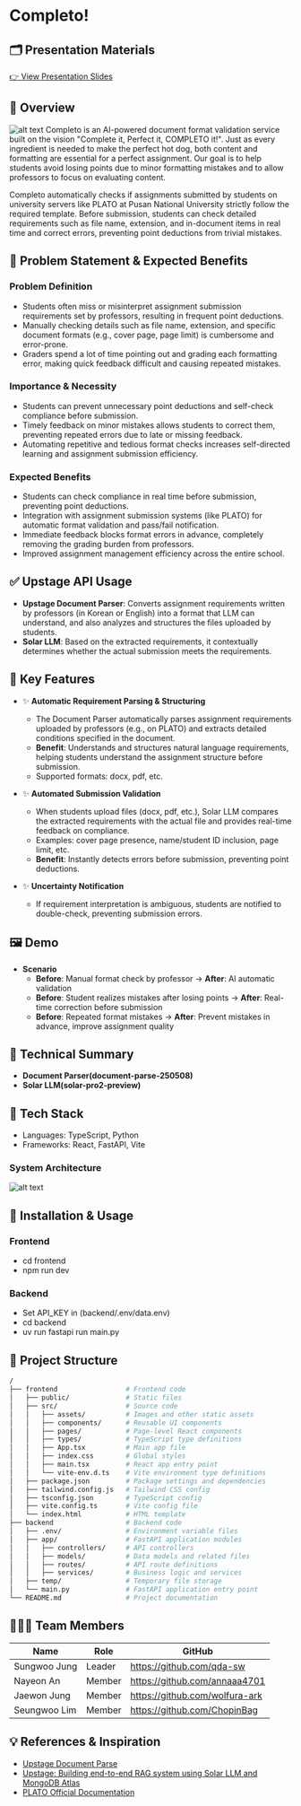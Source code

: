 # Completo!
## 🗂️ Presentation Materials
[👉 View Presentation Slides](https://www.canva.com/design/DAGoctCK6vY/mVjrt25BcsVvaDrliRBNbQ/view?utm_content=DAGoctCK6vY&utm_campaign=designshare&utm_medium=link2&utm_source=uniquelinks&utlId=h99d67cfbba)

## 📌 Overview
![alt text](1.png)
Completo is an AI-powered document format validation service built on the vision "Complete it, Perfect it, COMPLETO it!". Just as every ingredient is needed to make the perfect hot dog, both content and formatting are essential for a perfect assignment. Our goal is to help students avoid losing points due to minor formatting mistakes and to allow professors to focus on evaluating content.

Completo automatically checks if assignments submitted by students on university servers like PLATO at Pusan National University strictly follow the required template. Before submission, students can check detailed requirements such as file name, extension, and in-document items in real time and correct errors, preventing point deductions from trivial mistakes.

## 🎯 Problem Statement & Expected Benefits

### Problem Definition
- Students often miss or misinterpret assignment submission requirements set by professors, resulting in frequent point deductions.
- Manually checking details such as file name, extension, and specific document formats (e.g., cover page, page limit) is cumbersome and error-prone.
- Graders spend a lot of time pointing out and grading each formatting error, making quick feedback difficult and causing repeated mistakes.

### Importance & Necessity
- Students can prevent unnecessary point deductions and self-check compliance before submission.
- Timely feedback on minor mistakes allows students to correct them, preventing repeated errors due to late or missing feedback.
- Automating repetitive and tedious format checks increases self-directed learning and assignment submission efficiency.

### Expected Benefits
- Students can check compliance in real time before submission, preventing point deductions.
- Integration with assignment submission systems (like PLATO) for automatic format validation and pass/fail notification.
- Immediate feedback blocks format errors in advance, completely removing the grading burden from professors.
- Improved assignment management efficiency across the entire school.

## ✅ Upstage API Usage

- **Upstage Document Parser**: Converts assignment requirements written by professors (in Korean or English) into a format that LLM can understand, and also analyzes and structures the files uploaded by students.
- **Solar LLM**: Based on the extracted requirements, it contextually determines whether the actual submission meets the requirements.

## 🚀 Key Features

- ✨ **Automatic Requirement Parsing & Structuring**
  - The Document Parser automatically parses assignment requirements uploaded by professors (e.g., on PLATO) and extracts detailed conditions specified in the document.
  - **Benefit**: Understands and structures natural language requirements, helping students understand the assignment structure before submission.
  - Supported formats: docx, pdf, etc.

- ✨ **Automated Submission Validation**
  - When students upload files (docx, pdf, etc.), Solar LLM compares the extracted requirements with the actual file and provides real-time feedback on compliance.
  - Examples: cover page presence, name/student ID inclusion, page limit, etc.
  - **Benefit**: Instantly detects errors before submission, preventing point deductions.

- ✨ **Uncertainty Notification**
  - If requirement interpretation is ambiguous, students are notified to double-check, preventing submission errors.

## 🖼️ Demo
- **Scenario**
  - **Before**: Manual format check by professor → **After**: AI automatic validation
  - **Before**: Student realizes mistakes after losing points → **After**: Real-time correction before submission
  - **Before**: Repeated format mistakes → **After**: Prevent mistakes in advance, improve assignment quality

## 🔬 Technical Summary

- **Document Parser(document-parse-250508)**
- **Solar LLM(solar-pro2-preview)**

## 🧰 Tech Stack
- Languages: TypeScript, Python
- Frameworks: React, FastAPI, Vite

### System Architecture
![alt text](image.png)

## 🔧 Installation & Usage
### Frontend
- cd frontend
- npm run dev
### Backend
- Set API_KEY in (backend/.env/data.env)
- cd backend
- uv run fastapi run main.py

## 📁 Project Structure
```sh
/
├── frontend                 # Frontend code
│   ├── public/              # Static files
│   ├── src/                 # Source code
│   │   ├── assets/          # Images and other static assets
│   │   ├── components/      # Reusable UI components
│   │   ├── pages/           # Page-level React components
│   │   ├── types/           # TypeScript type definitions
│   │   ├── App.tsx          # Main app file
│   │   ├── index.css        # Global styles
│   │   ├── main.tsx         # React app entry point
│   │   └── vite-env.d.ts    # Vite environment type definitions
│   ├── package.json         # Package settings and dependencies
│   ├── tailwind.config.js   # Tailwind CSS config
│   ├── tsconfig.json        # TypeScript config
│   ├── vite.config.ts       # Vite config file
│   └── index.html           # HTML template
├── backend                  # Backend code
│   ├── .env/                # Environment variable files
│   ├── app/                 # FastAPI application modules
│   │   ├── controllers/     # API controllers
│   │   ├── models/          # Data models and related files
│   │   ├── routes/          # API route definitions
│   │   ├── services/        # Business logic and services
│   ├── temp/                # Temporary file storage
│   └── main.py              # FastAPI application entry point
└── README.md                # Project documentation
```
## 🧑‍🤝‍🧑 Team Members

| Name    | Role     | GitHub                                      |
|---------|----------|---------------------------------------------|
| Sungwoo Jung   |   Leader   | https://github.com/qda-sw    |
| Nayeon An      |   Member   | https://github.com/annaaa4701  |
| Jaewon Jung    |   Member   | https://github.com/wolfura-ark  |
| Seungwoo Lim   |   Member   | https://github.com/ChopinBag  |

## 💡 References & Inspiration

* [Upstage Document Parse](https://www.upstage.ai/products/document-parse)
* [Upstage: Building end-to-end RAG system using Solar LLM and MongoDB Atlas](https://www.upstage.ai/blog/en/building-rag-system-using-solar-llm-and-mongodb-atlas)
* [PLATO Official Documentation](https://plato.pusan.ac.kr)
